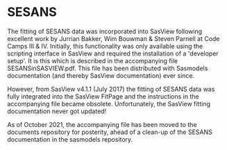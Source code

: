 <!--- Steve King, October 2021 --->
# SESANS
The fitting of SESANS data was incorporated into SasView following
excellent work by Jurrian Bakker, Wim Bouwman & Steven Parnell at
Code Camps III & IV. Initially, this functionality was only
available using the scripting interface in SasView and required
the installation of a 'developer setup'. It is this which is
described in the accompanying file SESANSinSASVIEW.pdf. This file
has been distributed with Sasmodels documentation (and thereby
SasView documentation) ever since.

However, from SasView v4.1.1 (July 2017) the fitting of SESANS data
was fully integrated into the SasView FitPage and the instructions
in the accompanying file became obsolete. Unfortunately, the
SasView fitting documentation never got updated!

As of October 2021, the accompanying file has been moved to the
documents repository for posterity, ahead of a clean-up of the
SESANS documentation in the sasmodels repository.
